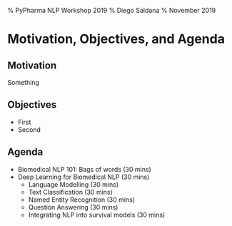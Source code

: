 % PyPharma NLP Workshop 2019
% Diego Saldana
% November 2019

# Motivation, Objectives, and Agenda


## Motivation

Something


## Objectives

* First
* Second


## Agenda

* Biomedical NLP 101: Bags of words (30 mins)
* Deep Learning for Biomedical NLP (30 mins)
    * Language Modelling (30 mins)
    * Text Classification (30 mins)
    * Named Entity Recognition (30 mins)
    * Question Answering (30 mins)
    * Integrating NLP into survival models (30 mins)
